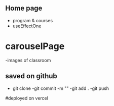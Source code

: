 ## Home page
- program & courses
- useEffectOne


# carouselPage
-images of classroom

## saved on github

- git clone
-git commit -m ""
-git add .
   -git push

#deployed on vercel